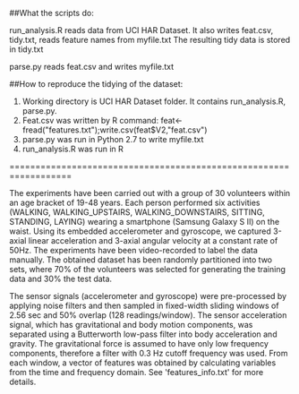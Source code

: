 ﻿##What the scripts do:

run_analysis.R  reads data from UCI HAR Dataset. It also writes feat.csv, tidy.txt, reads feature names from myfile.txt
The resulting tidy data is stored in tidy.txt

parse.py reads feat.csv and writes myfile.txt


##How to reproduce the tidying of the dataset:

1. Working directory is UCI HAR Dataset folder. It contains run_analysis.R, parse.py.
2. Feat.csv was written by R command: feat<-fread("features.txt");write.csv(feat$V2,"feat.csv")
3. parse.py was run in Python 2.7 to write myfile.txt
4. run_analysis.R  was run in R


==================================================================

The experiments have been carried out with a group of 30 volunteers within an age bracket of 19-48 years. Each person performed six activities (WALKING, WALKING_UPSTAIRS, WALKING_DOWNSTAIRS, SITTING, STANDING, LAYING) wearing a smartphone (Samsung Galaxy S II) on the waist. Using its embedded accelerometer and gyroscope, we captured 3-axial linear acceleration and 3-axial angular velocity at a constant rate of 50Hz. The experiments have been video-recorded to label the data manually. The obtained dataset has been randomly partitioned into two sets, where 70% of the volunteers was selected for generating the training data and 30% the test data.

The sensor signals (accelerometer and gyroscope) were pre-processed by applying noise filters and then sampled in fixed-width sliding windows of 2.56 sec and 50% overlap (128 readings/window). The sensor acceleration signal, which has gravitational and body motion components, was separated using a Butterworth low-pass filter into body acceleration and gravity. The gravitational force is assumed to have only low frequency components, therefore a filter with 0.3 Hz cutoff frequency was used. From each window, a vector of features was obtained by calculating variables from the time and frequency domain. See 'features_info.txt' for more details.
